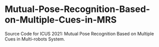 # Mutual-Pose-Recognition-Based-on-Multiple-Cues-in-MRS
Source Code for ICUS 2021: Mutual Pose Recognition Based on Multiple Cues in Multi-robots System.
